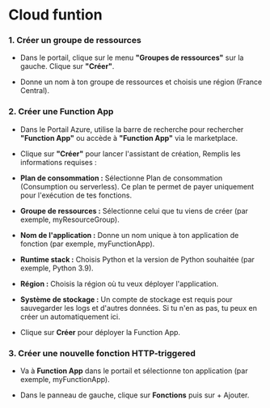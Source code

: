 # Cloud funtion

### 1. Créer un groupe de ressources
* Dans le portail, clique sur le menu **"Groupes de ressources"** sur la gauche.
Clique sur **"Créer"**.

* Donne un nom à ton groupe de ressources et choisis une région (France Central).

### 2. Créer une Function App

* Dans le Portail Azure, utilise la barre de recherche pour rechercher **"Function App"** ou accède à **"Function App"** via le marketplace.

* Clique sur **"Créer"** pour lancer l'assistant de création, Remplis les informations requises :

* **Plan de consommation :** Sélectionne Plan de consommation (Consumption ou serverless). Ce plan te permet de payer uniquement pour l'exécution de tes fonctions.

* **Groupe de ressources :** Sélectionne celui que tu viens de créer (par exemple, myResourceGroup).

* **Nom de l'application :** Donne un nom unique à ton application de fonction (par exemple, myFunctionApp).

* **Runtime stack :** Choisis Python et la version de Python souhaitée (par exemple, Python 3.9).

* **Région :** Choisis la région où tu veux déployer l'application.

* **Système de stockage :** Un compte de stockage est requis pour sauvegarder les logs et d'autres données. Si tu n'en as pas, tu peux en créer un automatiquement ici.

* Clique sur **Créer** pour déployer la Function App.

### 3. Créer une nouvelle fonction HTTP-triggered

* Va à **Function App** dans le portail et sélectionne ton application (par exemple, myFunctionApp).

* Dans le panneau de gauche, clique sur **Fonctions** puis sur + Ajouter.